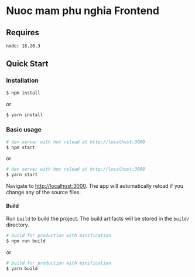 # Nuoc mam phu nghia Frontend

## Requires
```
node: 18.20.3
```

## Quick Start
### Installation

``` bash
$ npm install
```

or

``` bash
$ yarn install
```

### Basic usage

``` bash
# dev server with hot reload at http://localhost:3000
$ npm start 
```

or 

``` bash
# dev server with hot reload at http://localhost:3000
$ yarn start
```

Navigate to [http://localhost:3000](http://localhost:3000). The app will automatically reload if you change any of the source files.

#### Build

Run `build` to build the project. The build artifacts will be stored in the `build/` directory.

``` bash
# build for production with minification
$ npm run build
```

or

``` bash
# build for production with minification
$ yarn build
```